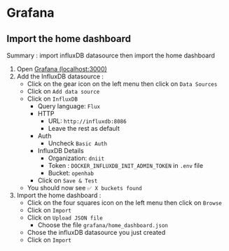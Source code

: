 # Grafana

## Import the home dashboard

Summary : import influxDB datasource then import the home dashboard

1. Open [Grafana (localhost:3000)](http://localhost:3000)
2. Add the InfluxDB datasource :
   - Click on the gear icon on the left menu then click on `Data Sources`
   - Click on `Add data source`
   - Click on `InfluxDB`
      - Query language: `Flux`
      - HTTP
        - URL: `http://influxdb:8086`
        - Leave the rest as default
       - Auth
         - Uncheck `Basic Auth`
       - InfluxDB Details
         - Organization: `dniit`
         - Token : `DOCKER_INFLUXDB_INIT_ADMIN_TOKEN` in `.env` file
         - Bucket: `openhab`
       - Click on `Save & Test`  
   - You should now see `✅ X buckets found`
3. Import the home dashboard :
   - Click on the four squares icon on the left menu then click on `Browse`
   - Click on `Import`
   - Click on `Upload JSON file`
     - Choose the file `grafana/home_dashboard.json`
   - Chose the influxDB datasource you just created
   - Click on `Import`

